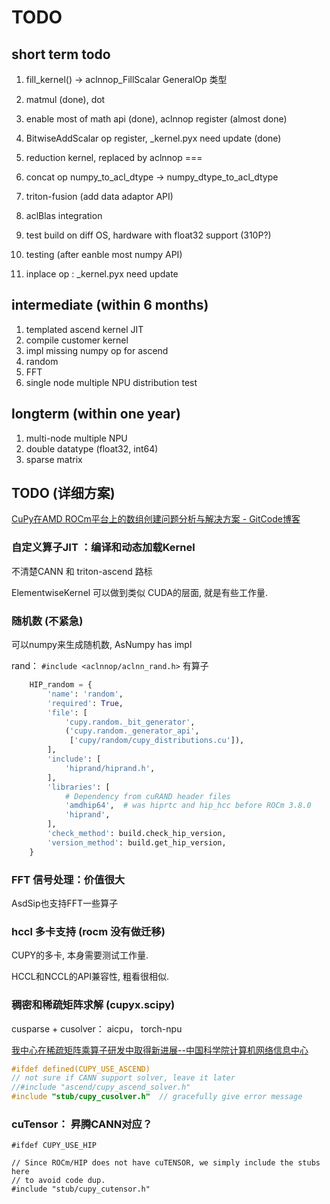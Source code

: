 # TODO

## short term todo
1. fill_kernel() -> aclnnop_FillScalar  GeneralOp 类型

2. matmul (done), dot 

3. enable most of math api  (done), aclnnop register (almost done)

4. BitwiseAddScalar op register, _kernel.pyx need update (done)

5. reduction kernel, replaced by aclnnop
===
4. concat op
   numpy_to_acl_dtype ->  numpy_dtype_to_acl_dtype

6. triton-fusion (add data adaptor API)

7. aclBlas integration

8. test build on diff OS,  hardware with float32 support  (310P?)

9. testing (after eanble most numpy API)

10. inplace op :  _kernel.pyx need update

## intermediate (within 6 months)
1. templated ascend kernel JIT
2. compile customer kernel
3. impl missing numpy op for ascend
4. random
5. FFT
6. single node multiple NPU distribution test

## longterm (within one year)

1. multi-node multiple NPU
2. double datatype (float32, int64)
2. sparse matrix


## TODO (详细方案)

[CuPy在AMD ROCm平台上的数组创建问题分析与解决方案 - GitCode博客](https://blog.gitcode.com/d12d5e41c894b5e8803c5e39838f621d.html)



### 自定义算子JIT  ：编译和动态加载**Kernel**

 不清楚CANN 和 triton-ascend  路标

ElementwiseKernel 可以做到类似 CUDA的层面,  就是有些工作量. 

### 随机数 (不紧急)

可以numpy来生成随机数, AsNumpy has impl

rand： `#include <aclnnop/aclnn_rand.h>`  有算子

```python
    HIP_random = {
        'name': 'random',
        'required': True,
        'file': [
            'cupy.random._bit_generator',
            ('cupy.random._generator_api',
             ['cupy/random/cupy_distributions.cu']),
        ],
        'include': [
            'hiprand/hiprand.h',
        ],
        'libraries': [
            # Dependency from cuRAND header files
            'amdhip64',  # was hiprtc and hip_hcc before ROCm 3.8.0
            'hiprand',
        ],
        'check_method': build.check_hip_version,
        'version_method': build.get_hip_version,
    }
```

### FFT 信号处理：价值很大

AsdSip也支持FFT一些算子

### hccl 多卡支持 (rocm 没有做迁移)

CUPY的多卡, 本身需要测试工作量.  

HCCL和NCCL的API兼容性, 粗看很相似. 

### 稠密和稀疏矩阵求解 (cupyx.scipy)

cusparse + cusolver：  aicpu， torch-npu

[我中心在稀疏矩阵乘算子研发中取得新进展--中国科学院计算机网络信息中心](https://cnic.cas.cn/gzdt/202411/t20241120_7442650.html)

```c
#ifdef defined(CUPY_USE_ASCEND)
// not sure if CANN support solver, leave it later
//#include "ascend/cupy_ascend_solver.h"
#include "stub/cupy_cusolver.h"  // gracefully give error message

```



### cuTensor： 昇腾CANN对应？

```
#ifdef CUPY_USE_HIP

// Since ROCm/HIP does not have cuTENSOR, we simply include the stubs here
// to avoid code dup.
#include "stub/cupy_cutensor.h"
```



